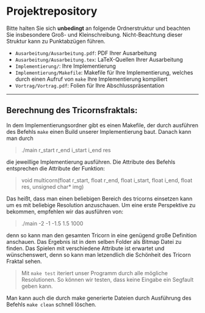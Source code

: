 # Projektrepository

Bitte halten Sie sich **unbedingt** an folgende Ordnerstruktur und beachten Sie insbesondere Groß- und Kleinschreibung. Nicht-Beachtung dieser Struktur kann zu Punktabzügen führen.

- `Ausarbeitung/Ausarbeitung.pdf`: PDF Ihrer Ausarbeitung
- `Ausarbeitung/Ausarbeitung.tex`: LaTeX-Quellen Ihrer Ausarbeitung
- `Implementierung/`: Ihre Implementierung
- `Implementierung/Makefile`: Makefile für Ihre Implementierung, welches durch einen Aufruf von `make` Ihre Implementierung kompiliert
- `Vortrag/Vortrag.pdf`: Folien für Ihre Abschlusspräsentation

-----
## Berechnung des Tricornsfraktals: 

In dem Implementierungsordner gibt es einen Makefile, der durch ausführen des Befehls `make` einen
Build unserer Implementierung baut.
Danach kann man durch
>./main r_start r_end i_start i_end res

die jeweillige Implementierung ausführen. Die Attribute des Befehls entsprechen die Attribute der Funktion:

>void multicorn(float r_start, float r_end, float i_start, float i_end, float res, unsigned
char* img)

Das heißt, dass man einen beliebigen Bereich des tricorns einsetzen kann um es mit beliebige Resolution anzuschauen. Um eine erste Perspektive zu bekommen, empfehlen wir das ausführen von:

>./main -2 -1 -1.5 1.5 1000

denn so kann man den gesamten Tricorn in eine genügend große Definition anschauen. Das Ergebnis ist in dem selben Folder als Bitmap Datei zu finden. Das Spielen mit verschiedene Attribute ist erwartet und wünschenswert, denn so kann man letzendlich die Schönheit des Tricorn Fraktal sehen.

>Mit `make test` iteriert unser Programm durch alle mögliche Resolutionen. So können wir testen, dass keine Eingabe ein Segfault geben kann. 


Man kann auch die durch make generierte Dateien durch Ausführung des Befehls `make clean` schnell löschen.


